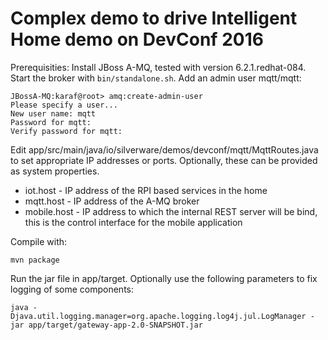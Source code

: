 Complex demo to drive Intelligent Home demo on DevConf 2016
===

Prerequisities:
Install JBoss A-MQ, tested with version 6.2.1.redhat-084.
Start the broker with `bin/standalone.sh`.
Add an admin user mqtt/mqtt:

```
JBossA-MQ:karaf@root> amq:create-admin-user
Please specify a user...
New user name: mqtt
Password for mqtt: 
Verify password for mqtt: 
```

Edit app/src/main/java/io/silverware/demos/devconf/mqtt/MqttRoutes.java to set appropriate IP addresses or ports. Optionally, these can be provided as system properties.

* iot.host - IP address of the RPI based services in the home
* mqtt.host - IP address of the A-MQ broker
* mobile.host - IP address to which the internal REST server will be bind, this is the control interface for the mobile application

Compile with:

`mvn package`

Run the jar file in app/target. Optionally use the following parameters to fix logging of some components:

`java -Djava.util.logging.manager=org.apache.logging.log4j.jul.LogManager -jar app/target/gateway-app-2.0-SNAPSHOT.jar`